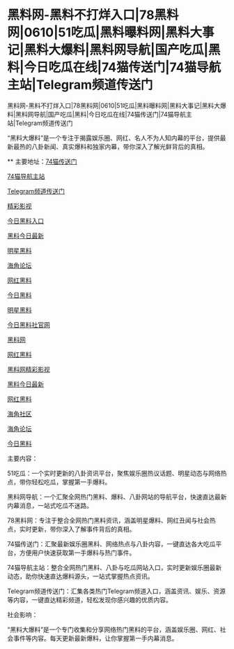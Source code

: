 # 黑料网-黑料不打烊入口|78黑料网|0610|51吃瓜|黑料曝料网|黑料大事记|黑料大爆料|黑料网导航|国产吃瓜|黑料|今日吃瓜在线|74猫传送门|74猫导航主站|Telegram频道传送门
黑料网-黑料不打烊入口|78黑料网|0610|51吃瓜|黑料曝料网|黑料大事记|黑料大爆料|黑料网导航|国产吃瓜|黑料|今日吃瓜在线|74猫传送门|74猫导航主站|Telegram频道传送门

“黑料大爆料”是一个专注于揭露娱乐圈、网红、名人不为人知内幕的平台，提供最新最热的八卦新闻、真实爆料和独家内幕，带你深入了解光鲜背后的真相。

** 主要地址：<a href="https://74mao.com/">74猫传送门</a>

<a href="https://74mao.com/">74猫导航主站</a>

<a href="https://74mao.com/">Telegram频道传送门</a>

<a href="https://hehhe-3jg.pages.dev/">精彩影视</a>

<a href="https://heiliao-1-3jn.pages.dev/">今日黑料入口</a>

<a href="https://heiliao-2-21q.pages.dev/">黑料今日最新</a>

<a href="https://heiliao-3-0ld.pages.dev/">明星黑料</a>

<a href="https://heiliao-4-6dw.pages.dev/">海角论坛</a>

<a href="https://heiliao-5.pages.dev/">网红黑料</a>

<a href="https://heiliao-6.pages.dev/">今日黑料</a>

<a href="https://heiliao-7.pages.dev/">明星黑料</a>

<a href="https://heiliao-8.pages.dev/">今日黑料社官网</a>

<a href="https://heiliao-9.pages.dev/">黑料网</a>

<a href="https://heiliao-10.pages.dev/">网红黑料</a>

<a href="https://heiliao-11.pages.dev/">黑料网精彩影视</a>

<a href="https://heiliao-12.pages.dev/">黑料今日最新</a>

<a href="https://heiliao-13.pages.dev/">网红黑料</a>

<a href="https://heiliao-15.pages.dev/">海角社区</a>

<a href="https://heiliao-16.pages.dev/">海角论坛</a>

<a href="https://heiliao-17.pages.dev/">今日黑料</a>


主要内容：

51吃瓜：一个实时更新的八卦资讯平台，聚焦娱乐圈热议话题、明星动态与网络热点，带你轻松吃瓜，掌握第一手爆料。

黑料网导航：一个汇聚全网热门黑料、爆料、八卦网站的导航平台，快速直达最新内幕消息，一站式吃瓜不迷路。

78黑料网：专注于整合全网热门黑料资讯，涵盖明星爆料、网红丑闻与社会热点，实时更新，带你深入了解事件背后的真相。

74猫传送门：汇聚最新娱乐圈黑料、网络热点与八卦内容，一键直达各大吃瓜平台，方便用户快速获取第一手爆料与热门事件。

74猫导航主站：整合全网热门黑料、八卦与吃瓜网站入口，实时更新娱乐圈最新动态，助你快速直达爆料源头，一站式掌握热点资讯。

Telegram频道传送门：汇集各类热门Telegram频道入口，涵盖资讯、娱乐、资源等内容，一键直达精彩频道，轻松发现你感兴趣的优质内容。

社会影响：

“黑料大爆料”是一个专门收集和分享网络热门黑料的平台，涵盖娱乐圈、网红、社会事件等内容。每天更新最新爆料，让你掌握第一手内幕消息。

